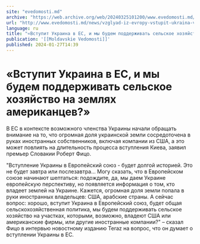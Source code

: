 ```yaml
---
site: "evedomosti.md"
archive: "https://web.archive.org/web/20240325101200/www.evedomosti.md/news/vzglyad-iz-evropy-vstupit-ukraina-v-es-my-budem-podderzhivat"
url: "http://www.evedomosti.md/news/vzglyad-iz-evropy-vstupit-ukraina-v-es-my-budem-podderzhivat"
language: ru
title: "«Вступит Украина в ЕС, и мы будем поддерживать сельское хозяйство на землях американцев?»"
publication: '[[Moldavskie Vedomosti]]'
published: 2024-01-27T14:39
---
```


# «Вступит Украина в ЕС, и мы будем поддерживать сельское хозяйство на землях американцев?»

В ЕС в контексте возможного членства Украины начали обращать внимание на то, что огромная доля украинской земли сосредоточена в руках иностранных собственников, включая компании из США, а это может повлиять на длительность процесса вступления Киева, заявил премьер Словакии Роберт Фицо.

"Вступление Украины в Европейский союз - будет долгой историей. Это не будет завтра или послезавтра… Могу сказать, что в Европейском союзе начинают шептаться: подождите, да, мы даем Украине европейскую перспективу, но появляется информация о том, кто владеет землей на Украине. Кажется, огромная доля земли попала в руки иностранных владельцев: США, арабские страны. А сейчас вопрос: хорошо, вступит Украина в Европейский союз, будет общая сельскохозяйственная политика, мы будем поддерживать сельское хозяйство на участках, которыми, возможно, владеют США или американские фирмы, или другие иностранные компании?" – сказал Фицо в интервью новостному изданию Teraz на вопрос, что он думает о вступлении Украины в ЕС.